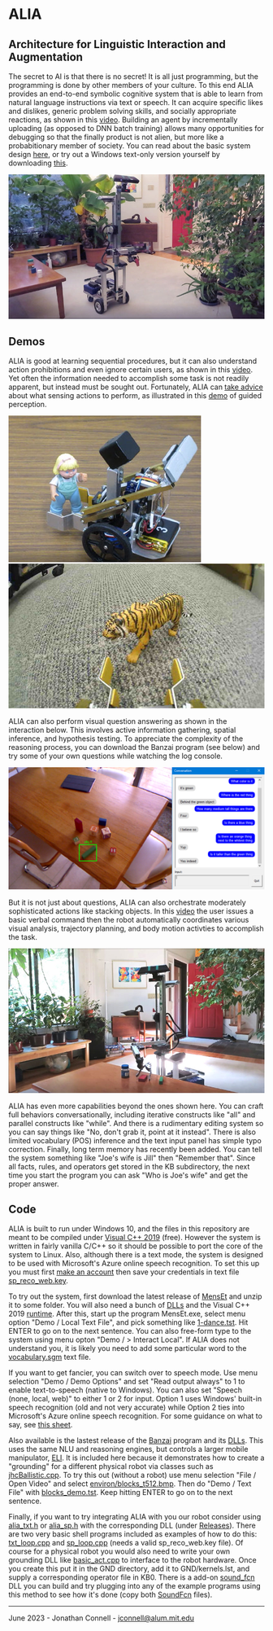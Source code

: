 # ALIA
## Architecture for Linguistic Interaction and Augmentation

The secret to AI is that there is no secret! It is all just programming, but the programming is done by other members of your culture. To this end ALIA provides an end-to-end symbolic cognitive system that is able to learn from natural language instructions via text or speech. It can acquire specific likes and dislikes, generic problem solving skills, and socially appropriate reactions, as shown in this [video](https://youtu.be/Yoq7n6lGhYo). Building an agent by incrementally uploading (as opposed to DNN batch training) allows many opportunities for debugging so that the finally product is not alien, but more like a probabitionary member of society. You can read about the basic system design [here](https://arxiv.org/abs/1911.09782), or try out a Windows text-only version yourself by downloading [this](https://github.com/jconnell11/ALIA/releases/download/v5.10/alia_txt_v510.zip).

![Stealing stuff](red_handed.jpg)

## Demos

ALIA is good at learning sequential procedures, but it can also understand action prohibitions and even ignore certain users, as shown in this 
[video](https://youtu.be/EjzdjWy3SKM). Yet often the information needed to accomplish some task is not readily apparent, but instead must be sought out. Fortunately, ALIA can [take advice](https://arxiv.org/abs/1911.11620) about what sensing actions to perform, as illustrated in this [demo](https://youtu.be/jZT1muSBjoc) of guided perception.

![MensEt advice taking](grab_Mary.jpg) ![MensEt guided perception](tiger.jpg)

ALIA can also perform visual question answering as shown in the interaction below. This involves active information gathering, spatial inference, and hypothesis testing. To appreciate the complexity of the reasoning process, you can download the Banzai program (see below) and try some of your own questions while watching the log console.

![Banzai blocks demo](blocks_demo.bmp)

But it is not just about questions, ALIA can also orchestrate moderately sophisticated actions like stacking objects. In this [video](https://youtu.be/9sdTyfvoMPg) the user issues a basic verbal command then the robot automatically coordinates various visual analysis, trajectory planning, and body motion activties to accomplish the task. 

![Banzai manipulation](stacking_sm.jpg)

ALIA has even more capabilities beyond the ones shown here.
You can craft full behaviors conversationally, including iterative constructs like "all" and parallel constructs like "while". And there is a rudimentary editing system so you can say things like "No, don't grab it, point at it instead". There is also limited vocabulary (POS) inference and the text input panel has simple typo correction.
Finally, long term memory has recently been added. You can tell the system something like "Joe's wife is Jill" then "Remember that". Since all facts, rules, and operators get stored in the KB subdirectory, the next time you start the program you can ask "Who is Joe's wife" and get the proper answer. 

## Code

ALIA is built to run under Windows 10, and the files in this repository are meant to be compiled under [Visual C++ 2019](https://visualstudio.microsoft.com/thank-you-downloading-visual-studio/?sku=Community&rel=16) (free). However the system is written in fairly vanilla C/C++ so it should be possible to port the core of the system to Linux. Also, although there is a text mode, the system is designed to be used with Microsoft's Azure online speech recognition. To set this up you must first [make an account](https://ms.portal.azure.com/#create/Microsoft.CognitiveServicesSpeechServices) then save your credentials in text file [sp_reco_web.key](robot/MensEt/sp_reco_web.key).

To try out the system, first download the latest release of [MensEt](https://github.com/jconnell11/ALIA/releases/download/v5.10/MensEt_v510.zip) and unzip it to some folder. You will also need a bunch of [DLLs](https://github.com/jconnell11/ALIA/releases/download/v5.10/MensEt_DLL.zip) and the Visual C++ 2019 [runtime](https://aka.ms/vs/16/release/vc_redist.x64.exe). After this, start up the program MensEt.exe, select menu option "Demo / Local Text File", and pick something like [1-dance.tst](robot/MensEt/test/1-dance.tst). Hit ENTER to go on to the next sentence. You can also free-form type to the system using menu opton "Demo / > Interact Local". If ALIA does not understand you, it is likely you need to add some particular word to the [vocabulary.sgm](robot/MensEt/language/vocabulary.sgm) text file.

If you want to get fancier, you can switch over to speech mode. Use menu selection "Demo / Demo Options" and set "Read output always" to 1 to enable text-to-speech (native to Windows). You can also set "Speech (none, local, web)" to either 1 or 2 for input. Option 1 uses Windows' built-in speech recognition (old and not very accurate) while Option 2 ties into Microsoft's Azure online speech recognition. For some guidance on what to say, see [this sheet](robot/MensEt/Robot_Dialog.pdf).

Also available is the lastest release of the [Banzai](https://github.com/jconnell11/ALIA/releases/download/v5.10/Banzai_v510.zip) program and its [DLLs](https://github.com/jconnell11/ALIA/releases/download/v5.10/Banzai_DLL.zip). This uses the same NLU and reasoning engines, but controls a larger mobile manipulator, [ELI](robot/Banzai/ELI_robot.jpg). It is included here because it demonstrates how to create a "grounding" for a different physical robot via classes such as [jhcBallistic.cpp](robot/common/Grounding/jhcBallistic.cpp). 
To try this out (without a robot) use menu selection "File / Open Video" and select [environ/blocks_t512.bmp](robot/Banzai/environ/blocks_t512.bmp). Then do "Demo / Text File" with [blocks_demo.tst](robot/Banzai/test/blocks_demo.tst). Keep hitting ENTER to go on to the next sentence. 

Finally, if you want to try integrating ALIA with you our robot consider using 
[alia_txt.h](audio/common/API/alia_txt.h) or [alia_sp.h](audio/common/API/alia_sp.h) with the corresponding DLL (under [Releases](https://github.com/jconnell11/ALIA/releases)). There are two very basic shell programs included as examples of how to do this: [txt_loop.cpp](deriv/alia_txt/txt_loop.cpp) and [sp_loop.cpp](deriv/alia_sp/sp_loop.cpp) (needs a valid sp_reco_web.key file). Of course for a physical robot you would also need to write your own grounding DLL like [basic_act.cpp](deriv/basic_act/basic_act.cpp) to interface to the robot hardware. Once you create this put it in the GND directory, add it to GND/kernels.lst, and supply a corresponding operator file in KB0. There is a add-on [sound_fcn](deriv/sound_fcn) DLL you can build and try plugging into any of the example programs using this method to see how it's done (copy both [SoundFcn](robot/MensEt/KB0) files).

---

June 2023 - Jonathan Connell - jconnell@alum.mit.edu


